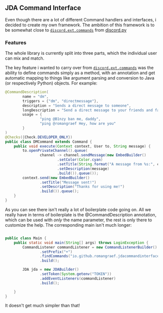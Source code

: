 ## JDA Command Interface

Even though there are a lot of different Command handlers and interfaces, i decided to create my own framework. The ambition of this framework is to be somewhat close to [`discord.ext.commands`][discordpyext] from [discord.py][discordpy]

### Features
The whole library is currently split into three parts, which the individual user can mix and match.

The key feature i wanted to carry over from [`discord.ext.commands`][discordpyext] was the ability to define commands simply as a method, with an annotation and get automatic mapping to things like argument parsing and conversion to Java (or respectively Python) objects. For example: 

```java
@CommandDescription(
        name = "dm",
        triggers = {"dm", "directmessage"},
        description = "Sends a direct message to someone",
        longDescription = "Send a direct message to your friends and family! Please don't abuse!",
        usage = {
                "ping @B1nzy ban me, daddy",
                "ping @romangraef Hey, how are you"
        }
)
@Checks({Check.DEVELOPER_ONLY})
public class DMCommand extends Command {
    public void execute(Context context, User to, String message) {
        to.openPrivateChannel().queue(
                channel -> channel.sendMessage(new EmbedBuilder()
                        .setColor(Color.cyan)
                        .setTitle(String.format("A message from %s:", context.getAuthor().getName()))
                        .setDescription(message)
                        .build()).queue());
        context.send(new EmbedBuilder()
                .setTitle("Message sent!")
                .setDescription("Thanks for using me!")
                .build()).queue();
    }
}
```

As you can see there isn't really a lot of boilerplate code going on. All we really have in terms of boilerplate is the @CommandDescription annotation, which can be used with *only* the name parameter, the rest is only there to customize the help. The corresponding main isn't much longer:

```java

public class Main {
    public static void main(String[] args) throws LoginException {
        CommandListener commandListener = new CommandListenerBuilder()
                .setPrefix("+")
                .findCommands("io.github.romangraef.jdacommandinterface.examples.core.commands") // finds all commands in that package
                .build();

        JDA jda = new JDABuilder()
                .setToken(System.getenv("TOKEN"))
                .addEventListeners(commandListener)
                .build();

    }
}
```
It doesn't get much simpler than that!



[discordpy]: https://github.com/Rapptz/discord.py/
[discordpyext]: https://discordpy.readthedocs.io/en/latest/ext/commands/index.html